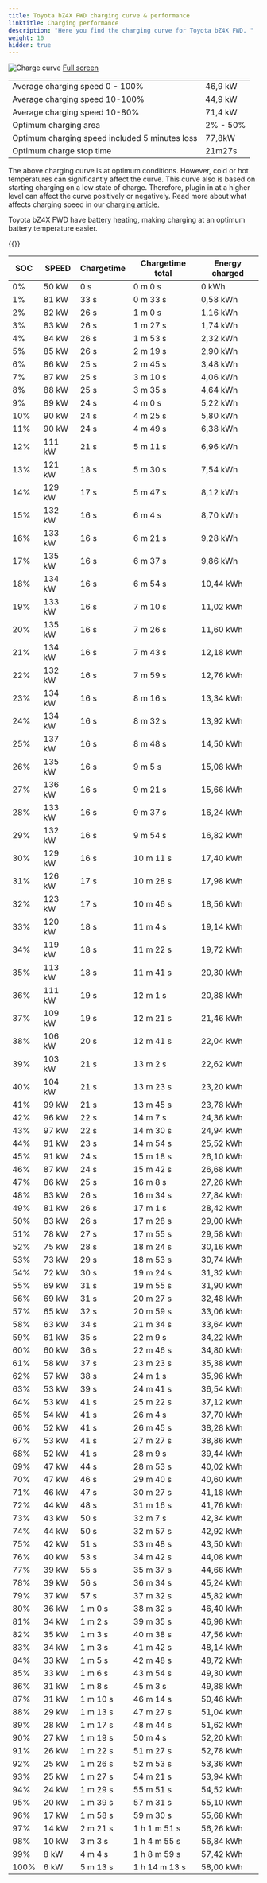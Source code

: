 ```yaml
---
title: Toyota bZ4X FWD charging curve & performance
linktitle: Charging performance
description: "Here you find the charging curve for Toyota bZ4X FWD. "
weight: 10
hidden: true
---
```

<!-- markdownlint-disable MD033 -->
<object type="image/svg+xml" data="../modelnavigation.svg"></object>
![Charge curve](../chargingcurve.svg  "Charging curve")
[Full screen](../chargingcurve.svg)

|  | |
|-----|-----|
|Average charging speed 0 - 100% |46,9 kW|
|Average charging speed 10-100% |44,9 kW|
|Average charging speed 10-80% |71,4 kW|
|Optimum charging area|2% - 50%|
|Optimum charging speed included 5 minutes loss|77,8kW|
|Optimum charge stop time |21m27s|


The above charging curve is at optimum conditions. However, cold or hot temperatures can significantly affect the curve. This curve also is based on starting charging on a low state of charge. Therefore, plugin in at a higher level can affect the curve positively or negatively. Read more about what affects charging speed in our [charging article.](../../../../../technology/battery/charging/) 


Toyota bZ4X FWD have battery heating, making charging at an optimum battery temperature easier. 


{{<evkxdisplayaddarticle />}}

|SOC | SPEED|Chargetime | Chargetime total | Energy charged |
|-----|-----|-----|-----|-----|
|0%|50 kW|  0 s|  0 m 0 s |0 kWh |
|1%|81 kW|  33 s|  0 m 33 s |0,58 kWh |
|2%|82 kW|  26 s|  1 m 0 s |1,16 kWh |
|3%|83 kW|  26 s|  1 m 27 s |1,74 kWh |
|4%|84 kW|  26 s|  1 m 53 s |2,32 kWh |
|5%|85 kW|  26 s|  2 m 19 s |2,90 kWh |
|6%|86 kW|  25 s|  2 m 45 s |3,48 kWh |
|7%|87 kW|  25 s|  3 m 10 s |4,06 kWh |
|8%|88 kW|  25 s|  3 m 35 s |4,64 kWh |
|9%|89 kW|  24 s|  4 m 0 s |5,22 kWh |
|10%|90 kW|  24 s|  4 m 25 s |5,80 kWh |
|11%|90 kW|  24 s|  4 m 49 s |6,38 kWh |
|12%|111 kW|  21 s|  5 m 11 s |6,96 kWh |
|13%|121 kW|  18 s|  5 m 30 s |7,54 kWh |
|14%|129 kW|  17 s|  5 m 47 s |8,12 kWh |
|15%|132 kW|  16 s|  6 m 4 s |8,70 kWh |
|16%|133 kW|  16 s|  6 m 21 s |9,28 kWh |
|17%|135 kW|  16 s|  6 m 37 s |9,86 kWh |
|18%|134 kW|  16 s|  6 m 54 s |10,44 kWh |
|19%|133 kW|  16 s|  7 m 10 s |11,02 kWh |
|20%|135 kW|  16 s|  7 m 26 s |11,60 kWh |
|21%|134 kW|  16 s|  7 m 43 s |12,18 kWh |
|22%|132 kW|  16 s|  7 m 59 s |12,76 kWh |
|23%|134 kW|  16 s|  8 m 16 s |13,34 kWh |
|24%|134 kW|  16 s|  8 m 32 s |13,92 kWh |
|25%|137 kW|  16 s|  8 m 48 s |14,50 kWh |
|26%|135 kW|  16 s|  9 m 5 s |15,08 kWh |
|27%|136 kW|  16 s|  9 m 21 s |15,66 kWh |
|28%|133 kW|  16 s|  9 m 37 s |16,24 kWh |
|29%|132 kW|  16 s|  9 m 54 s |16,82 kWh |
|30%|129 kW|  16 s|  10 m 11 s |17,40 kWh |
|31%|126 kW|  17 s|  10 m 28 s |17,98 kWh |
|32%|123 kW|  17 s|  10 m 46 s |18,56 kWh |
|33%|120 kW|  18 s|  11 m 4 s |19,14 kWh |
|34%|119 kW|  18 s|  11 m 22 s |19,72 kWh |
|35%|113 kW|  18 s|  11 m 41 s |20,30 kWh |
|36%|111 kW|  19 s|  12 m 1 s |20,88 kWh |
|37%|109 kW|  19 s|  12 m 21 s |21,46 kWh |
|38%|106 kW|  20 s|  12 m 41 s |22,04 kWh |
|39%|103 kW|  21 s|  13 m 2 s |22,62 kWh |
|40%|104 kW|  21 s|  13 m 23 s |23,20 kWh |
|41%|99 kW|  21 s|  13 m 45 s |23,78 kWh |
|42%|96 kW|  22 s|  14 m 7 s |24,36 kWh |
|43%|97 kW|  22 s|  14 m 30 s |24,94 kWh |
|44%|91 kW|  23 s|  14 m 54 s |25,52 kWh |
|45%|91 kW|  24 s|  15 m 18 s |26,10 kWh |
|46%|87 kW|  24 s|  15 m 42 s |26,68 kWh |
|47%|86 kW|  25 s|  16 m 8 s |27,26 kWh |
|48%|83 kW|  26 s|  16 m 34 s |27,84 kWh |
|49%|81 kW|  26 s|  17 m 1 s |28,42 kWh |
|50%|83 kW|  26 s|  17 m 28 s |29,00 kWh |
|51%|78 kW|  27 s|  17 m 55 s |29,58 kWh |
|52%|75 kW|  28 s|  18 m 24 s |30,16 kWh |
|53%|73 kW|  29 s|  18 m 53 s |30,74 kWh |
|54%|72 kW|  30 s|  19 m 24 s |31,32 kWh |
|55%|69 kW|  31 s|  19 m 55 s |31,90 kWh |
|56%|69 kW|  31 s|  20 m 27 s |32,48 kWh |
|57%|65 kW|  32 s|  20 m 59 s |33,06 kWh |
|58%|63 kW|  34 s|  21 m 34 s |33,64 kWh |
|59%|61 kW|  35 s|  22 m 9 s |34,22 kWh |
|60%|60 kW|  36 s|  22 m 46 s |34,80 kWh |
|61%|58 kW|  37 s|  23 m 23 s |35,38 kWh |
|62%|57 kW|  38 s|  24 m 1 s |35,96 kWh |
|63%|53 kW|  39 s|  24 m 41 s |36,54 kWh |
|64%|53 kW|  41 s|  25 m 22 s |37,12 kWh |
|65%|54 kW|  41 s|  26 m 4 s |37,70 kWh |
|66%|52 kW|  41 s|  26 m 45 s |38,28 kWh |
|67%|53 kW|  41 s|  27 m 27 s |38,86 kWh |
|68%|52 kW|  41 s|  28 m 9 s |39,44 kWh |
|69%|47 kW|  44 s|  28 m 53 s |40,02 kWh |
|70%|47 kW|  46 s|  29 m 40 s |40,60 kWh |
|71%|46 kW|  47 s|  30 m 27 s |41,18 kWh |
|72%|44 kW|  48 s|  31 m 16 s |41,76 kWh |
|73%|43 kW|  50 s|  32 m 7 s |42,34 kWh |
|74%|44 kW|  50 s|  32 m 57 s |42,92 kWh |
|75%|42 kW|  51 s|  33 m 48 s |43,50 kWh |
|76%|40 kW|  53 s|  34 m 42 s |44,08 kWh |
|77%|39 kW|  55 s|  35 m 37 s |44,66 kWh |
|78%|39 kW|  56 s|  36 m 34 s |45,24 kWh |
|79%|37 kW|  57 s|  37 m 32 s |45,82 kWh |
|80%|36 kW| 1 m 0 s|  38 m 32 s |46,40 kWh |
|81%|34 kW| 1 m 2 s|  39 m 35 s |46,98 kWh |
|82%|35 kW| 1 m 3 s|  40 m 38 s |47,56 kWh |
|83%|34 kW| 1 m 3 s|  41 m 42 s |48,14 kWh |
|84%|33 kW| 1 m 5 s|  42 m 48 s |48,72 kWh |
|85%|33 kW| 1 m 6 s|  43 m 54 s |49,30 kWh |
|86%|31 kW| 1 m 8 s|  45 m 3 s |49,88 kWh |
|87%|31 kW| 1 m 10 s|  46 m 14 s |50,46 kWh |
|88%|29 kW| 1 m 13 s|  47 m 27 s |51,04 kWh |
|89%|28 kW| 1 m 17 s|  48 m 44 s |51,62 kWh |
|90%|27 kW| 1 m 19 s|  50 m 4 s |52,20 kWh |
|91%|26 kW| 1 m 22 s|  51 m 27 s |52,78 kWh |
|92%|25 kW| 1 m 26 s|  52 m 53 s |53,36 kWh |
|93%|25 kW| 1 m 27 s|  54 m 21 s |53,94 kWh |
|94%|24 kW| 1 m 29 s|  55 m 51 s |54,52 kWh |
|95%|20 kW| 1 m 39 s|  57 m 31 s |55,10 kWh |
|96%|17 kW| 1 m 58 s|  59 m 30 s |55,68 kWh |
|97%|14 kW| 2 m 21 s| 1 h 1 m 51 s |56,26 kWh |
|98%|10 kW| 3 m 3 s| 1 h 4 m 55 s |56,84 kWh |
|99%|8 kW| 4 m 4 s| 1 h 8 m 59 s |57,42 kWh |
|100%|6 kW| 5 m 13 s| 1 h 14 m 13 s |58,00 kWh |
